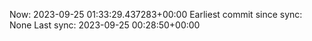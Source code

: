 Now: 2023-09-25 01:33:29.437283+00:00 Earliest commit since sync: None Last sync: 2023-09-25 00:28:50+00:00
